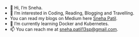 - 👋 Hi, I’m Sneha.
- 👀 I’m interested in Coding, Reading, Blogging and Travelling.
- You can read my blogs on Medium here [Sneha Patil](https://medium.com/@snehapatil1).
- 🌱 I’m currently learning Docker and Kubernetes.
- 📫 You can reach me at sneha.patil13sp@gmail.com.

<!---
snehapatil1/snehapatil1 is a ✨ special ✨ repository because its `README.md` (this file) appears on your GitHub profile.
You can click the Preview link to take a look at your changes.
--->
